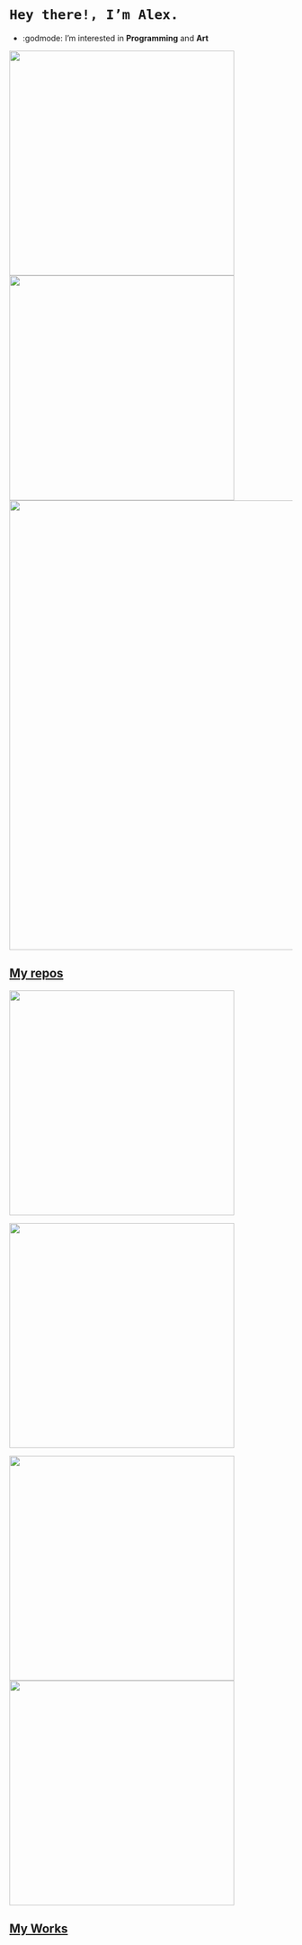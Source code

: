 
# ```Hey there!, I’m Alex.```

* :godmode: I’m interested in **Programming** and **Art**
<!---
* :suspect: I’m currently learning English, Web Development, git, frameworks and other stuff
* :goberserk: I’m looking to collaborate on any project to help me to gain some experience in the programming world
* :feelsgood: How to reach me? If you like my repos, you would contact me by _**[e-mail](mailto:eichenberger.che@gmail.com)**_ or _**[linkedin](https://www.linkedin.com/in/eichenbergerche)**_
--->
  
<p align="left">
  <a href="https://github.com/eichenbergerche"><img width="400" src="https://github-readme-stats.vercel.app/api?username=eichenbergerche&show_icons=true&theme=gruvbox">
  <a href="https://github.com/eichenbergerche"><img width="400" src="https://github-readme-stats.vercel.app/api/top-langs/?username=eichenbergerche&hide=html,scss,css,shell&langs_count=10&layout=compact&theme=gruvbox">
  <a href="https://github.com/eichenbergerche"><img width="800" src="https://github-profile-trophy.vercel.app/?username=eichenbergerche&row=1&column=5&theme=gruvbox">
</p>
    
## My repos
    
<p align="left">
  
  <a href="https://github.com/alexdeassis7/FlutterUTNjulio2021"><img width="400" src="https://github-readme-stats.vercel.app/api/pin/?username=alexdeassis7&card_height=300&&repo=PythonCousera&langs_count=5&layout=compact&theme=gruvbox">
     
  <a href="https://github.com/eichenbergerche/PythonCousera"><img width="400" src="https://github-readme-stats.vercel.app/api/pin/?username=eichenbergerche&card_height=300&&repo=PythonCousera&langs_count=5&layout=compact&theme=gruvbox">
    
  <a href="https://github.com/eichenbergerche/todo-list"><img width="400" src="https://github-readme-stats.vercel.app/api/pin/?username=eichenbergerche&repo=todo-list&layout=compact&theme=gruvbox">
  <a href="https://github.com/eichenbergerche/github-readme-stats-tuto"><img width="400" src="https://github-readme-stats.vercel.app/api/pin/?username=eichenbergerche&repo=github-readme-stats-tuto&hide=html,scss,css&langs_count=10&layout=compact&theme=gruvbox">
</p>  
    
## My Works
 
<!---   
<a href=https://envolvedorasyservicios.com.ar/inicio><img align="left" width="400" src="https://github.com/eichenbergerche/websites/blob/main/envolvedoras.png">
<a href=https://www.litoralpack.com.ar/><img align="left" width="400" src="https://github.com/eichenbergerche/websites/blob/main/litoralPack.png">

eichenbergerche/eichenbergerche is a ✨ special ✨ repository because its `README.md` (this file) appears on your GitHub profile.
You can click the Preview link to take a look at your changes..
--->
